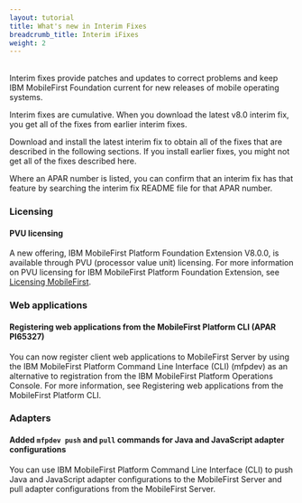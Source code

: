 ```yaml
---
layout: tutorial
title: What's new in Interim Fixes
breadcrumb_title: Interim iFixes
weight: 2
---
```

<br/>
Interim fixes provide patches and updates to correct problems and keep IBM MobileFirst Foundation current for new releases of mobile operating systems.

Interim fixes are cumulative. When you download the latest v8.0 interim fix, you get all of the fixes from earlier interim fixes.

Download and install the latest interim fix to obtain all of the fixes that are described in the following sections. If you install earlier fixes, you might not get all of the fixes described here.

Where an APAR number is listed, you can confirm that an interim fix has that feature by searching the interim fix README file for that APAR number.

### Licensing
#### PVU licensing
A new offering, IBM MobileFirst Platform Foundation Extension V8.0.0, is available through PVU (processor value unit) licensing. For more information on PVU licensing for IBM MobileFirst Platform Foundation Extension, see [Licensing MobileFirst](../licensing).

### Web applications
#### Registering web applications from the MobileFirst Platform CLI (APAR PI65327)
You can now register client web applications to MobileFirst Server by using the IBM MobileFirst Platform Command Line Interface (CLI) (mfpdev) as an alternative to registration from the IBM MobileFirst Platform Operations Console. For more information, see Registering web applications from the MobileFirst Platform CLI.

### Adapters
#### Added `mfpdev push` and `pull` commands for Java and JavaScript adapter configurations
You can use IBM MobileFirst Platform Command Line Interface (CLI) to push Java and JavaScript adapter configurations to the MobileFirst Server and pull adapter configurations from the MobileFirst Server.